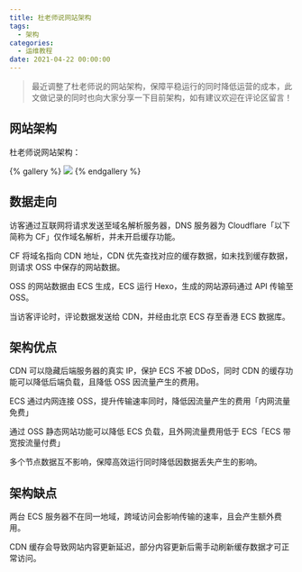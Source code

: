 ```yaml
---
title: 杜老师说网站架构
tags:
  - 架构
categories:
  - 运维教程
date: 2021-04-22 00:00:00
---
```


> 最近调整了杜老师说的网站架构，保障平稳运行的同时降低运营的成本，此文做记录的同时也向大家分享一下目前架构，如有建议欢迎在评论区留言！

<!-- more -->

## 网站架构

杜老师说网站架构：

{% gallery %}
![](https://cdn.dusays.com/2021/04/334-1.jpg)
{% endgallery %}

## 数据走向

访客通过互联网将请求发送至域名解析服务器，DNS 服务器为 Cloudflare「以下简称为 CF」仅作域名解析，并未开启缓存功能。

CF 将域名指向 CDN 地址，CDN 优先查找对应的缓存数据，如未找到缓存数据，则请求 OSS 中保存的网站数据。

OSS 的网站数据由 ECS 生成，ECS 运行 Hexo，生成的网站源码通过 API 传输至 OSS。

当访客评论时，评论数据发送给 CDN，并经由北京 ECS 存至香港 ECS 数据库。

## 架构优点

CDN 可以隐藏后端服务器的真实 IP，保护 ECS 不被 DDoS，同时 CDN 的缓存功能可以降低后端负载，且降低 OSS 因流量产生的费用。

ECS 通过内网连接 OSS，提升传输速率同时，降低因流量产生的费用「内网流量免费」

通过 OSS 静态网站功能可以降低 ECS 负载，且外网流量费用低于 ECS「ECS 带宽按流量付费」

多个节点数据互不影响，保障高效运行同时降低因数据丢失产生的影响。

## 架构缺点

两台 ECS 服务器不在同一地域，跨域访问会影响传输的速率，且会产生额外费用。

CDN 缓存会导致网站内容更新延迟，部分内容更新后需手动刷新缓存数据才可正常访问。
